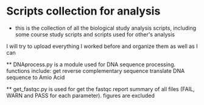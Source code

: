 
# Scripts collection for analysis

* this is the collection of all the biological study analysis scripts, including some course study scripts and scripts used for other's analysis

 I will try to upload everything I worked before and organize them as well as I can


** DNAprocess.py is a module used for DNA sequence processing.
    functions include: get reverse complementary sequence
                       translate DNA sequence to Amio Acid
                   
                   
** get_fastqc.py is used for get the fastqc report summary of all files (FAIL, WARN and PASS for each parameter). figures are excluded
